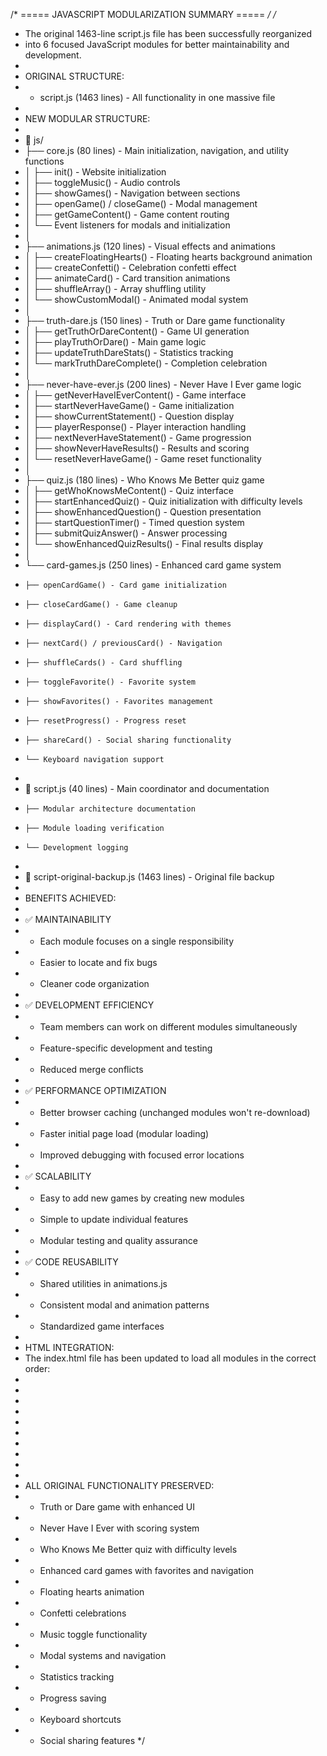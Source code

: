 /* ===== JAVASCRIPT MODULARIZATION SUMMARY ===== */
/*
 * The original 1463-line script.js file has been successfully reorganized
 * into 6 focused JavaScript modules for better maintainability and development.
 *
 * ORIGINAL STRUCTURE:
 * - script.js (1463 lines) - All functionality in one massive file
 *
 * NEW MODULAR STRUCTURE:
 * 
 * 📁 js/
 * ├── core.js (80 lines) - Main initialization, navigation, and utility functions
 * │   ├── init() - Website initialization
 * │   ├── toggleMusic() - Audio controls
 * │   ├── showGames() - Navigation between sections
 * │   ├── openGame() / closeGame() - Modal management
 * │   ├── getGameContent() - Game content routing
 * │   └── Event listeners for modals and initialization
 * │
 * ├── animations.js (120 lines) - Visual effects and animations
 * │   ├── createFloatingHearts() - Floating hearts background animation
 * │   ├── createConfetti() - Celebration confetti effect
 * │   ├── animateCard() - Card transition animations
 * │   ├── shuffleArray() - Array shuffling utility
 * │   └── showCustomModal() - Animated modal system
 * │
 * ├── truth-dare.js (150 lines) - Truth or Dare game functionality
 * │   ├── getTruthOrDareContent() - Game UI generation
 * │   ├── playTruthOrDare() - Main game logic
 * │   ├── updateTruthDareStats() - Statistics tracking
 * │   └── markTruthDareComplete() - Completion celebration
 * │
 * ├── never-have-ever.js (200 lines) - Never Have I Ever game logic
 * │   ├── getNeverHaveIEverContent() - Game interface
 * │   ├── startNeverHaveGame() - Game initialization
 * │   ├── showCurrentStatement() - Question display
 * │   ├── playerResponse() - Player interaction handling
 * │   ├── nextNeverHaveStatement() - Game progression
 * │   ├── showNeverHaveResults() - Results and scoring
 * │   └── resetNeverHaveGame() - Game reset functionality
 * │
 * ├── quiz.js (180 lines) - Who Knows Me Better quiz game
 * │   ├── getWhoKnowsMeContent() - Quiz interface
 * │   ├── startEnhancedQuiz() - Quiz initialization with difficulty levels
 * │   ├── showEnhancedQuestion() - Question presentation
 * │   ├── startQuestionTimer() - Timed question system
 * │   ├── submitQuizAnswer() - Answer processing
 * │   └── showEnhancedQuizResults() - Final results display
 * │
 * └── card-games.js (250 lines) - Enhanced card game system
 *     ├── openCardGame() - Card game initialization
 *     ├── closeCardGame() - Game cleanup
 *     ├── displayCard() - Card rendering with themes
 *     ├── nextCard() / previousCard() - Navigation
 *     ├── shuffleCards() - Card shuffling
 *     ├── toggleFavorite() - Favorite system
 *     ├── showFavorites() - Favorites management
 *     ├── resetProgress() - Progress reset
 *     ├── shareCard() - Social sharing functionality
 *     └── Keyboard navigation support
 *
 * 📄 script.js (40 lines) - Main coordinator and documentation
 *     ├── Modular architecture documentation
 *     ├── Module loading verification
 *     └── Development logging
 *
 * 📄 script-original-backup.js (1463 lines) - Original file backup
 *
 * BENEFITS ACHIEVED:
 * 
 * ✅ MAINTAINABILITY
 *    - Each module focuses on a single responsibility
 *    - Easier to locate and fix bugs
 *    - Cleaner code organization
 * 
 * ✅ DEVELOPMENT EFFICIENCY  
 *    - Team members can work on different modules simultaneously
 *    - Feature-specific development and testing
 *    - Reduced merge conflicts
 * 
 * ✅ PERFORMANCE OPTIMIZATION
 *    - Better browser caching (unchanged modules won't re-download)
 *    - Faster initial page load (modular loading)
 *    - Improved debugging with focused error locations
 * 
 * ✅ SCALABILITY
 *    - Easy to add new games by creating new modules
 *    - Simple to update individual features
 *    - Modular testing and quality assurance
 * 
 * ✅ CODE REUSABILITY
 *    - Shared utilities in animations.js
 *    - Consistent modal and animation patterns
 *    - Standardized game interfaces
 *
 * HTML INTEGRATION:
 * The index.html file has been updated to load all modules in the correct order:
 * 
 * <script src="data.js"></script>
 * <script src="js/core.js"></script>
 * <script src="js/animations.js"></script>
 * <script src="js/truth-dare.js"></script>
 * <script src="js/never-have-ever.js"></script>
 * <script src="js/quiz.js"></script>
 * <script src="js/card-games.js"></script>
 * <script src="script.js"></script>
 *
 * ALL ORIGINAL FUNCTIONALITY PRESERVED:
 * - Truth or Dare game with enhanced UI
 * - Never Have I Ever with scoring system
 * - Who Knows Me Better quiz with difficulty levels
 * - Enhanced card games with favorites and navigation
 * - Floating hearts animation
 * - Confetti celebrations
 * - Music toggle functionality
 * - Modal systems and navigation
 * - Statistics tracking
 * - Progress saving
 * - Keyboard shortcuts
 * - Social sharing features
 */

